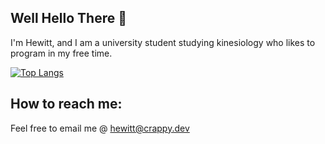 ## Well Hello There 👋
I'm Hewitt, and I am a university student studying kinesiology who likes to program in my free time.

[![Top Langs](https://github-readme-stats.vercel.app/api/top-langs/?username=hewitt-wtf&layout=compact&theme=synthwave)](https://github.com/anuraghazra/github-readme-stats)

## How to reach me:
Feel free to email me @ hewitt@crappy.dev

